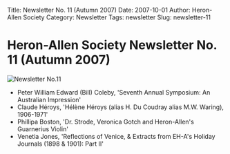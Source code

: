 Title: Newsletter No. 11 (Autumn 2007)
Date: 2007-10-01
Author: Heron-Allen Society
Category: Newsletter
Tags: newsletter
Slug: newsletter-11

# Heron-Allen Society Newsletter No. 11 (Autumn 2007)

![Newsletter No.11](/images/newsletters/newsl11.jpg)

- Peter William Edward (Bill) Coleby, 'Seventh Annual Symposium: An Australian Impression'
- Claude Héroys, 'Hélène Héroys (alias H. Du Coudray alias M.W. Waring), 1906-1971'
- Phillipa Boston, 'Dr. Strode, Veronica Gotch and Heron-Allen's Guarnerius Violin'
- Venetia Jones, 'Reflections of Venice, & Extracts from EH-A's Holiday Journals (1898 & 1901): Part II' 
